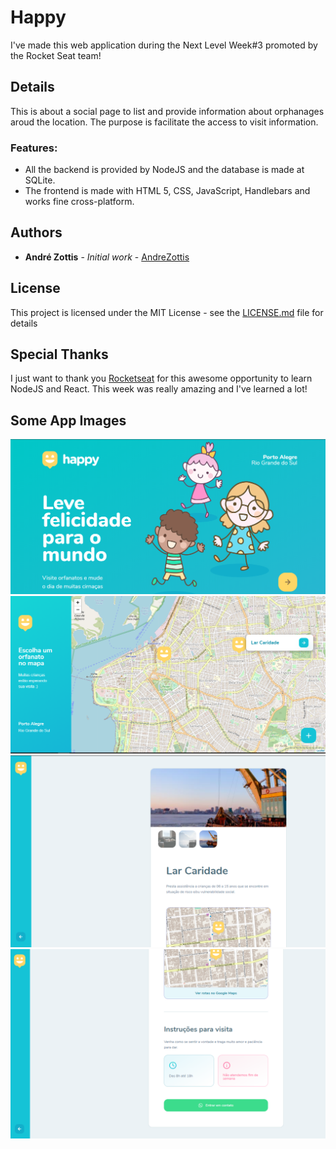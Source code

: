 # Happy
I've made this web application during the Next Level Week#3 promoted by the Rocket Seat team! 

## Details
This is about a social page to list and provide information about orphanages aroud the location. The purpose is facilitate the access to visit information.

 ### Features:
 - All the backend is provided by NodeJS and the database is made at SQLite.
 - The frontend is made with HTML 5, CSS, JavaScript, Handlebars and works fine cross-platform.

 
## Authors

* **André Zottis** - *Initial work* - [AndreZottis](https://github.com/andrezottis)

## License

This project is licensed under the MIT License - see the [LICENSE.md](LICENSE.md) file for details

## Special Thanks
I just want to thank you [Rocketseat](https://rocketseat.com.br) for this awesome opportunity to learn NodeJS and React. This week was really amazing and I've learned a lot!

## Some App Images

<img src="images/home.PNG" width="700">
<img src="images/listPlaces.PNG" width="700">
<img src="images/details1.PNG" width="700">
<img src="images/details2.PNG" width="700">